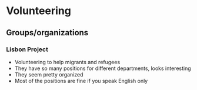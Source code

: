 # Volunteering

## Groups/organizations

### Lisbon Project

- Volunteering to help migrants and refugees
- They have so many positions for different departments, looks interesting
- They seem pretty organized
- Most of the positions are fine if you speak English only